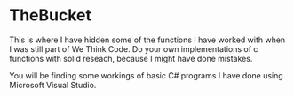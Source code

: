 # TheBucket
This is where I have hidden some of the functions I have worked with when I was still part of We Think Code.
Do your own implementations of c functions with solid reseach, because I might have done mistakes.

You will be finding some workings of basic C# programs I have done using Microsoft Visual Studio.
